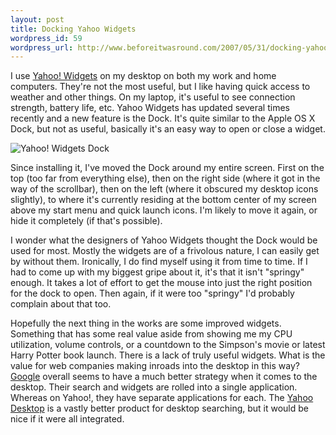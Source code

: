 ```yaml
--- 
layout: post
title: Docking Yahoo Widgets
wordpress_id: 59
wordpress_url: http://www.beforeitwasround.com/2007/05/31/docking-yahoo-widgets/
---
```

I use <a href="http://widgets.yahoo.com">Yahoo! Widgets</a> on my desktop on both my work and home computers.  They're not the most useful, but I like having quick access to weather and other things.  On my laptop, it's useful to see connection strength, battery life, etc.  Yahoo Widgets has updated several times recently and a new feature is the Dock.  It's quite similar to the Apple OS X Dock, but not as useful, basically it's an easy way to open or close a widget.

<img src="/_images/yahoo_widget_dock.gif" alt="Yahoo! Widgets Dock" />

Since installing it, I've moved the Dock around my entire screen.  First on the top (too far from everything else), then on the right side (where it got in the way of the scrollbar), then on the left (where it obscured my desktop icons slightly), to where it's currently residing at the bottom center of my screen above my start menu and quick launch icons.  I'm likely to move it again, or hide it completely (if that's possible).

I wonder what the designers of Yahoo Widgets thought the Dock would be used for most.  Mostly the widgets are of a frivolous nature, I can easily get by without them.  Ironically, I do find myself using it from time to time.  If I had to come up with my biggest gripe about it, it's that it isn't "springy" enough.  It takes a lot of effort to get the mouse into just the right position for the dock to open.  Then again, if it were too "springy" I'd probably complain about that too.

Hopefully the next thing in the works are some improved widgets.  Something that has some real value aside from showing me my CPU utilization, volume controls, or a countdown to the Simpson's movie or latest Harry Potter book launch.  There is a lack of truly useful widgets.  What is the value for web companies making inroads into the desktop in this way?  <a href="http://desktop.google.com">Google</a> overall seems to have a much better strategy when it comes to the desktop.  Their search and widgets are rolled into a single application.  Whereas on Yahoo!, they have separate applications for each. The <a href="http://desktop.yahoo.com">Yahoo Desktop</a> is a vastly better product for desktop searching, but it would be nice if it were all integrated.

